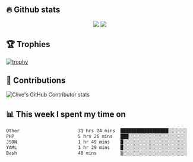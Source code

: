 ## &#128293; Github stats

<!-- GitHub Readme Streak Stats - https://github.com/DenverCoder1/github-readme-streak-stats -->
<p align="center">

<picture>
  <source 
    srcset="https://github-readme-stats.vercel.app/api?username=clivewalkden&count_private=true&show_icons=true&theme=darcula"
    media="(prefers-color-scheme: dark)"
  />
  <source
    srcset="https://github-readme-stats.vercel.app/api?username=clivewalkden&count_private=true&show_icons=true&theme=calm"
    media="(prefers-color-scheme: light), (prefers-color-scheme: no-preference)"
  />
  <img src="https://github-readme-stats.vercel.app/api?username=clivewalkden&count_private=true&show_icons=true&theme=darcula" />
</picture>

<a href="https://git.io/streak-stats" target="_blank">
  <img src="http://github-readme-streak-stats.herokuapp.com?user=clivewalkden&theme=darcula&date_format=j%20M%5B%20Y%5D" />
</a>

</p>

## &#127942; Trophies
[![trophy](https://github-profile-trophy.vercel.app/?username=clivewalkden&theme=onedark)](https://github.com/clivewalkden/github-profile-trophy)

## &#129309; Contributions
![Clive's GitHub Contributor stats](https://github-contributor-stats.vercel.app/api?username=clivewalkden)

## &#128202; This week I spent my time on
<!--START_SECTION:waka-->

```txt
Other                      31 hrs 24 mins  ██████████████████░░░░░░░   71.92 %
PHP                        5 hrs 26 mins   ███░░░░░░░░░░░░░░░░░░░░░░   12.45 %
JSON                       1 hr 49 mins    █░░░░░░░░░░░░░░░░░░░░░░░░   04.17 %
YAML                       1 hr 29 mins    █░░░░░░░░░░░░░░░░░░░░░░░░   03.40 %
Bash                       40 mins         ▒░░░░░░░░░░░░░░░░░░░░░░░░   01.55 %
```

<!--END_SECTION:waka-->
